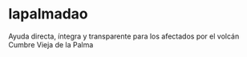 # lapalmadao
Ayuda directa, íntegra y transparente para los afectados por el volcán Cumbre Vieja de la Palma
